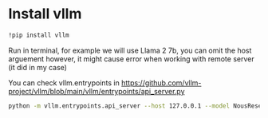 # Install vllm

```bash
!pip install vllm
```

Run in terminal, for example we will use Llama 2 7b, you can omit the host arguement however, it might cause error when working with remote server (it did in my case)

You can check vllm.entrypoints in https://github.com/vllm-project/vllm/blob/main/vllm/entrypoints/api_server.py

```bash
python -m vllm.entrypoints.api_server --host 127.0.0.1 --model NousResearch/Llama-2-7b-chat-hf
```